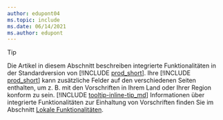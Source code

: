 ```yaml
---
author: edupont04
ms.topic: include
ms.date: 06/14/2021
ms.author: edupont
---
```

> [!TIP]
> Die Artikel in diesem Abschnitt beschreiben integrierte Funktionalitäten in der Standardversion von [!INCLUDE [prod_short](prod_short.md)]. Ihre [!INCLUDE [prod_short](prod_short.md)] kann zusätzliche Felder auf den verschiedenen Seiten enthalten, um z. B. mit den Vorschriften in Ihrem Land oder Ihrer Region konform zu sein. [!INCLUDE [tooltip-inline-tip_md](tooltip-inline-tip_md.md)] Informationen über integrierte Funktionalitäten zur Einhaltung von Vorschriften finden Sie im Abschnitt [Lokale Funktionalitäten](../about-localization.md).